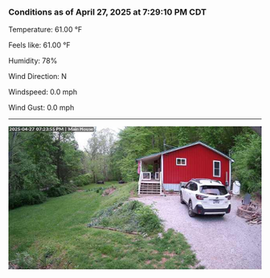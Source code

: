 ### Conditions as of April 27, 2025 at 7:29:10 PM CDT 

Temperature: 61.00 &deg;F

Feels like: 61.00 &deg;F

Humidity: 78%

Wind Direction: N

Windspeed: 0.0 mph

Wind Gust: 0.0 mph

---

<img src="./images/latest.jpeg"/>


